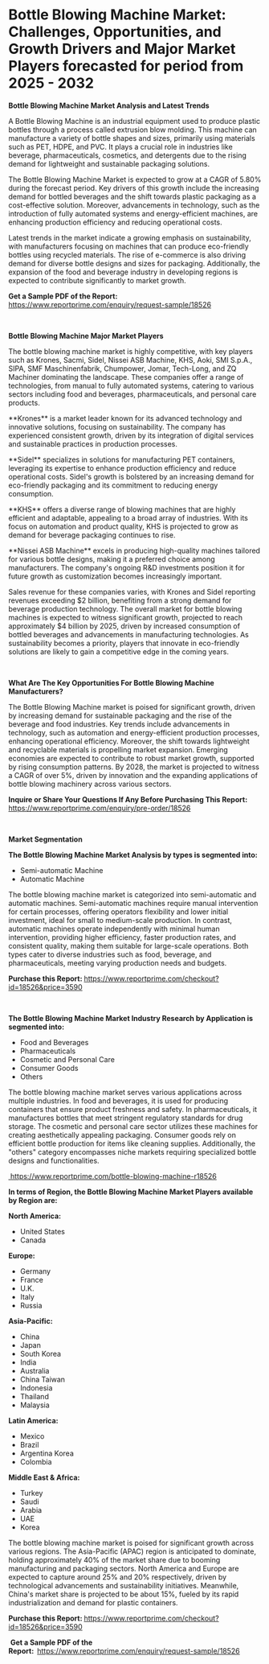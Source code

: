 <p><h1>Bottle Blowing Machine Market: Challenges, Opportunities, and Growth Drivers and Major Market Players forecasted for period from 2025 - 2032</h1></p><p><strong>Bottle Blowing Machine Market Analysis and Latest Trends</strong></p>
<p><p>A Bottle Blowing Machine is an industrial equipment used to produce plastic bottles through a process called extrusion blow molding. This machine can manufacture a variety of bottle shapes and sizes, primarily using materials such as PET, HDPE, and PVC. It plays a crucial role in industries like beverage, pharmaceuticals, cosmetics, and detergents due to the rising demand for lightweight and sustainable packaging solutions.</p><p>The Bottle Blowing Machine Market is expected to grow at a CAGR of 5.80% during the forecast period. Key drivers of this growth include the increasing demand for bottled beverages and the shift towards plastic packaging as a cost-effective solution. Moreover, advancements in technology, such as the introduction of fully automated systems and energy-efficient machines, are enhancing production efficiency and reducing operational costs.</p><p>Latest trends in the market indicate a growing emphasis on sustainability, with manufacturers focusing on machines that can produce eco-friendly bottles using recycled materials. The rise of e-commerce is also driving demand for diverse bottle designs and sizes for packaging. Additionally, the expansion of the food and beverage industry in developing regions is expected to contribute significantly to market growth.</p></p>
<p><strong>Get a Sample PDF of the Report:&nbsp;</strong> <a href="https://www.reportprime.com/enquiry/request-sample/18526?utm_campaign=4544&utm_medium=2&utm_source=Github&utm_content=ia&utm_term=18052025&utm_id=bottle-blowing-machine">https://www.reportprime.com/enquiry/request-sample/18526</a></p>
<p>&nbsp;</p>
<p><strong>Bottle Blowing Machine Major Market Players</strong></p>
<p><p>The bottle blowing machine market is highly competitive, with key players such as Krones, Sacmi, Sidel, Nissei ASB Machine, KHS, Aoki, SMI S.p.A., SIPA, SMF Maschinenfabrik, Chumpower, Jomar, Tech-Long, and ZQ Machiner dominating the landscape. These companies offer a range of technologies, from manual to fully automated systems, catering to various sectors including food and beverages, pharmaceuticals, and personal care products.</p><p>**Krones** is a market leader known for its advanced technology and innovative solutions, focusing on sustainability. The company has experienced consistent growth, driven by its integration of digital services and sustainable practices in production processes. </p><p>**Sidel** specializes in solutions for manufacturing PET containers, leveraging its expertise to enhance production efficiency and reduce operational costs. Sidel's growth is bolstered by an increasing demand for eco-friendly packaging and its commitment to reducing energy consumption.</p><p>**KHS** offers a diverse range of blowing machines that are highly efficient and adaptable, appealing to a broad array of industries. With its focus on automation and product quality, KHS is projected to grow as demand for beverage packaging continues to rise.</p><p>**Nissei ASB Machine** excels in producing high-quality machines tailored for various bottle designs, making it a preferred choice among manufacturers. The company's ongoing R&D investments position it for future growth as customization becomes increasingly important.</p><p>Sales revenue for these companies varies, with Krones and Sidel reporting revenues exceeding $2 billion, benefiting from a strong demand for beverage production technology. The overall market for bottle blowing machines is expected to witness significant growth, projected to reach approximately $4 billion by 2025, driven by increased consumption of bottled beverages and advancements in manufacturing technologies. As sustainability becomes a priority, players that innovate in eco-friendly solutions are likely to gain a competitive edge in the coming years.</p></p>
<p>&nbsp;</p>
<p><strong>What Are The Key Opportunities For Bottle Blowing Machine Manufacturers?</strong></p>
<p><p>The Bottle Blowing Machine market is poised for significant growth, driven by increasing demand for sustainable packaging and the rise of the beverage and food industries. Key trends include advancements in technology, such as automation and energy-efficient production processes, enhancing operational efficiency. Moreover, the shift towards lightweight and recyclable materials is propelling market expansion. Emerging economies are expected to contribute to robust market growth, supported by rising consumption patterns. By 2028, the market is projected to witness a CAGR of over 5%, driven by innovation and the expanding applications of bottle blowing machinery across various sectors.</p></p>
<p><strong>Inquire or Share Your Questions If Any Before Purchasing This Report:</strong> <a href="https://www.reportprime.com/enquiry/pre-order/18526?utm_campaign=4544&utm_medium=2&utm_source=Github&utm_content=ia&utm_term=18052025&utm_id=bottle-blowing-machine">https://www.reportprime.com/enquiry/pre-order/18526</a></p>
<p>&nbsp;</p>
<p><strong>Market Segmentation</strong></p>
<p><strong>The Bottle Blowing Machine Market Analysis by types is segmented into:</strong></p>
<p><ul><li>Semi-automatic Machine</li><li>Automatic Machine</li></ul></p>
<p><p>The bottle blowing machine market is categorized into semi-automatic and automatic machines. Semi-automatic machines require manual intervention for certain processes, offering operators flexibility and lower initial investment, ideal for small to medium-scale production. In contrast, automatic machines operate independently with minimal human intervention, providing higher efficiency, faster production rates, and consistent quality, making them suitable for large-scale operations. Both types cater to diverse industries such as food, beverage, and pharmaceuticals, meeting varying production needs and budgets.</p></p>
<p><strong>Purchase this Report:&nbsp;</strong><a href="https://www.reportprime.com/checkout?id=18526&price=3590&utm_campaign=4544&utm_medium=2&utm_source=Github&utm_content=ia&utm_term=18052025&utm_id=bottle-blowing-machine">https://www.reportprime.com/checkout?id=18526&price=3590</a></p>
<p>&nbsp;</p>
<p><strong>The Bottle Blowing Machine Market Industry Research by Application is segmented into:</strong></p>
<p><ul><li>Food and Beverages</li><li>Pharmaceuticals</li><li>Cosmetic and Personal Care</li><li>Consumer Goods</li><li>Others</li></ul></p>
<p><p>The bottle blowing machine market serves various applications across multiple industries. In food and beverages, it is used for producing containers that ensure product freshness and safety. In pharmaceuticals, it manufactures bottles that meet stringent regulatory standards for drug storage. The cosmetic and personal care sector utilizes these machines for creating aesthetically appealing packaging. Consumer goods rely on efficient bottle production for items like cleaning supplies. Additionally, the "others" category encompasses niche markets requiring specialized bottle designs and functionalities.</p></p>
<p><a href="https://www.reportprime.com/bottle-blowing-machine-r18526?utm_campaign=4544&utm_medium=2&utm_source=Github&utm_content=ia&utm_term=18052025&utm_id=bottle-blowing-machine">&nbsp;https://www.reportprime.com/bottle-blowing-machine-r18526</a></p>
<p><strong>In terms of Region, the Bottle Blowing Machine Market Players available by Region are:</strong></p>
<p>
    <p> <strong> North America: </strong>
        <ul>
            <li>United States</li>
            <li>Canada</li>
        </ul>
        </p> 
    <p> <strong> Europe: </strong>
        <ul>
            <li>Germany</li>
            <li>France</li>
            <li>U.K.</li>
            <li>Italy</li>
            <li>Russia</li>
        </ul>
        </p> 
    <p> <strong> Asia-Pacific: </strong>
        <ul>
            <li>China</li>
            <li>Japan</li>
            <li>South Korea</li>
            <li>India</li>
            <li>Australia</li>
            <li>China Taiwan</li>
            <li>Indonesia</li>
            <li>Thailand</li>
            <li>Malaysia</li>
        </ul>
        </p> 
    <p> <strong> Latin America: </strong>
        <ul>
            <li>Mexico</li>
            <li>Brazil</li>
            <li>Argentina Korea</li>
            <li>Colombia</li>
        </ul>
        </p> 
    <p> <strong> Middle East & Africa: </strong>
        <ul>
            <li>Turkey</li>
            <li>Saudi</li>
            <li>Arabia</li>
            <li>UAE</li>
            <li>Korea</li>
        </ul>
    </p>
    </p>
<p><p>The bottle blowing machine market is poised for significant growth across various regions. The Asia-Pacific (APAC) region is anticipated to dominate, holding approximately 40% of the market share due to booming manufacturing and packaging sectors. North America and Europe are expected to capture around 25% and 20% respectively, driven by technological advancements and sustainability initiatives. Meanwhile, China's market share is projected to be about 15%, fueled by its rapid industrialization and demand for plastic containers.</p></p>
<p><strong>Purchase this Report: </strong><a href="https://www.reportprime.com/checkout?id=18526&price=3590&utm_campaign=4544&utm_medium=2&utm_source=Github&utm_content=ia&utm_term=18052025&utm_id=bottle-blowing-machine">https://www.reportprime.com/checkout?id=18526&price=3590</a></p>
<p>&nbsp;<strong>Get a Sample PDF of the Report:&nbsp;&nbsp;</strong><a href="https://www.reportprime.com/enquiry/request-sample/18526?utm_campaign=4544&utm_medium=2&utm_source=Github&utm_content=ia&utm_term=18052025&utm_id=bottle-blowing-machine">https://www.reportprime.com/enquiry/request-sample/18526</a></p>
<p><strong></strong></p>
<p><p></p><p></p><p></p></p>